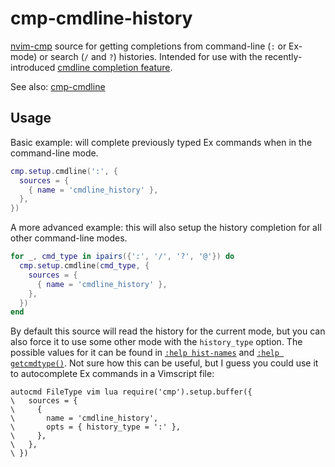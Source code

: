 # cmp-cmdline-history

[nvim-cmp](https://github.com/hrsh7th/nvim-cmp) source for getting completions from command-line (`:` or Ex-mode) or search (`/` and `?`) histories. Intended for use with the recently-introduced [cmdline completion feature](https://github.com/hrsh7th/nvim-cmp/pull/362).

See also: [cmp-cmdline](https://github.com/hrsh7th/cmp-cmdline)

## Usage

Basic example: will complete previously typed Ex commands when in the command-line mode.

```lua
cmp.setup.cmdline(':', {
  sources = {
    { name = 'cmdline_history' },
  },
})
```

A more advanced example: this will also setup the history completion for all other command-line modes.

```lua
for _, cmd_type in ipairs({':', '/', '?', '@'}) do
  cmp.setup.cmdline(cmd_type, {
    sources = {
      { name = 'cmdline_history' },
    },
  })
end
```

By default this source will read the history for the current mode, but you can also force it to use some other mode with the `history_type` option. The possible values for it can be found in [`:help hist-names`](https://neovim.io/doc/user/eval.html#hist-names) and [`:help getcmdtype()`](<https://neovim.io/doc/user/eval.html#getcmdtype()>). Not sure how this can be useful, but I guess you could use it to autocomplete Ex commands in a Vimscript file:

```vim
autocmd FileType vim lua require('cmp').setup.buffer({
\   sources = {
\     {
\       name = 'cmdline_history',
\       opts = { history_type = ':' },
\     },
\   },
\ })
```
